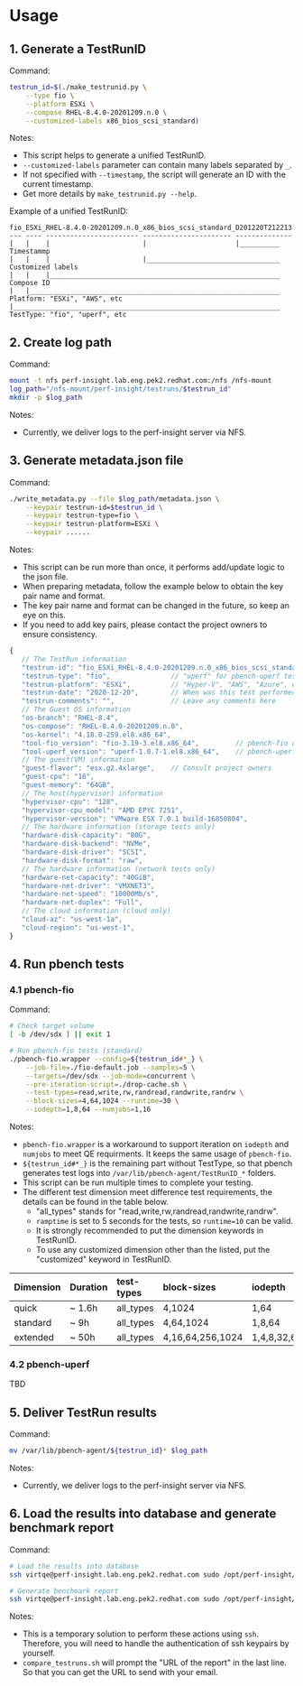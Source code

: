 # Usage

## 1. Generate a TestRunID

Command:

```bash
testrun_id=$(./make_testrunid.py \
    --type fio \
    --platform ESXi \
    --compose RHEL-8.4.0-20201209.n.0 \
    --customized-labels x86_bios_scsi_standard)
```

Notes:
- This script helps to generate a unified TestRunID.
- `--customized-labels` parameter can contain many labels separated by `_`.
- If not specified with `--timestamp`, the script will generate an ID with the current timestamp.
- Get more details by `make_testrunid.py --help`.

Example of a unified TestRunID:
```
fio_ESXi_RHEL-8.4.0-20201209.n.0_x86_bios_scsi_standard_D201220T212213
--- ---- ----------------------- ---------------------- --------------
|   |    |                       |                      |__________ Timestammp
|   |    |                       |_________________________________ Customized labels
|   |    |_________________________________________________________ Compose ID
|   |______________________________________________________________ Platform: "ESXi", "AWS", etc
|__________________________________________________________________ TestType: "fio", "uperf", etc
```

## 2. Create log path

Command:

```bash
mount -t nfs perf-insight.lab.eng.pek2.redhat.com:/nfs /nfs-mount
log_path="/nfs-mount/perf-insight/testruns/$testrun_id"
mkdir -p $log_path
```

Notes:
- Currently, we deliver logs to the perf-insight server via NFS.

## 3. Generate metadata.json file

Command:

```bash
./write_metadata.py --file $log_path/metadata.json \
    --keypair testrun-id=$testrun_id \
    --keypair testrun-type=fio \
    --keypair testrun-platform=ESXi \
    --keypair ......
```

Notes:
- This script can be run more than once, it performs add/update logic to the json file.
- When preparing metadata, follow the example below to obtain the key pair name and format.
- The key pair name and format can be changed in the future, so keep an eye on this.
- If you need to add key pairs, please contact the project owners to ensure consistency.

```js
{
   // The TestRun information
   "testrun-id": "fio_ESXi_RHEL-8.4.0-20201209.n.0_x86_bios_scsi_standard_D201220T212213",
   "testrun-type": "fio",               // "uperf" for pbench-uperf tests
   "testrun-platform": "ESXi",          // "Hyper-V", "AWS", "Azure", etc
   "testrun-date": "2020-12-20",        // When was this test performed?
   "testrun-comments": "",              // Leave any comments here
   // The Guest OS information
   "os-branch": "RHEL-8.4",
   "os-compose": "RHEL-8.4.0-20201209.n.0",
   "os-kernel": "4.18.0-259.el8.x86_64",
   "tool-fio_version": "fio-3.19-3.el8.x86_64",         // pbench-fio only
   "tool-uperf_version": "uperf-1.0.7-1.el8.x86_64",    // pbench-uperf only
   // The guest(VM) information
   "guest-flavor": "esx.g2.4xlarge",    // Consult project owners
   "guest-cpu": "16",
   "guest-memory": "64GB",
   // The host(hypervisor) information
   "hypervisor-cpu": "128",
   "hypervisor-cpu_model": "AMD EPYC 7251",
   "hypervisor-version": "VMware ESX 7.0.1 build-16850804",
   // The hardware information (storage tests only)
   "hardware-disk-capacity": "80G",
   "hardware-disk-backend": "NVMe",
   "hardware-disk-driver": "SCSI",
   "hardware-disk-format": "raw",
   // The hardware information (network tests only)
   "hardware-net-capacity": "40GiB",
   "hardware-net-driver": "VMXNET3",
   "hardware-net-speed": "10000Mb/s",
   "hardware-net-duplex": "Full", 
   // The cloud information (cloud only)
   "cloud-az": "us-west-1a",
   "cloud-region": "us-west-1",
}
```

## 4. Run pbench tests

### 4.1 pbench-fio

Command:

```bash
# Check target volume
[ -b /dev/sdx ] || exit 1

# Run pbench-fio tests (standard)
./pbench-fio.wrapper --config=${testrun_id#*_} \
    --job-file=./fio-default.job --samples=5 \
    --targets=/dev/sdx --job-mode=concurrent \
    --pre-iteration-script=./drop-cache.sh \
    --test-types=read,write,rw,randread,randwrite,randrw \
    --block-sizes=4,64,1024 --runtime=30 \
    --iodepth=1,8,64 --numjobs=1,16
```

Notes:
- `pbench-fio.wrapper` is a workaround to support iteration on `iodepth` and `numjobs` to meet QE requirments. It keeps the same usage of `pbench-fio`.
- `${testrun_id#*_}` is the remaining part without TestType, so that pbench generates test logs into `/var/lib/pbench-agent/TestRunID_*` folders.
- This script can be run multiple times to complete your testing.
- The different test dimension meet difference test requirements, the details can be found in the table below.
  - "all_types" stands for "read,write,rw,randread,randwrite,randrw".
  - `ramptime` is set to 5 seconds for the tests, so `runtime=10` can be valid.
  - It is strongly recommended to put the dimension keywords in TestRunID.
  - To use any customized dimension other than the listed, put the "customized" keyword in TestRunID.

| Dimension | Duration | test-types | block-sizes      | iodepth     | numjobs   | samples | runtime |
| :-------- | :------- | :--------- | :--------------- | :---------- | :-------- | :------ | :------ |
| quick     | ~ 1.6h   | all_types  | 4,1024           | 1,64        | 1,16      | 3       | 10s     |
| standard  | ~ 9h     | all_types  | 4,64,1024        | 1,8,64      | 1,16      | 5       | 30s     |
| extended  | ~ 50h    | all_types  | 4,16,64,256,1024 | 1,4,8,32,64 | 1,8,16,32 | 5       | 30s     |

### 4.2 pbench-uperf

TBD

## 5. Deliver TestRun results

Command:

```bash
mv /var/lib/pbench-agent/${testrun_id}* $log_path
```

Notes:
- Currently, we deliver logs to the perf-insight server via NFS.


## 6. Load the results into database and generate benchmark report

Command:

```bash
# Load the results into database
ssh virtqe@perf-insight.lab.eng.pek2.redhat.com sudo /opt/perf-insight/utils/process_testrun.sh -t ${testrun_id} -s -d -P

# Generate benchmark report
ssh virtqe@perf-insight.lab.eng.pek2.redhat.com sudo /opt/perf-insight/utils/compare_testruns.sh -t ${testrun_id} -b <base_testrun_id>
```

Notes:
- This is a temporary solution to perform these actions using `ssh`. Therefore, you will need to handle the authentication of ssh keypairs by yourself.
- `compare_testruns.sh` will prompt the "URL of the report" in the last line. So that you can get the URL to send with your email.
